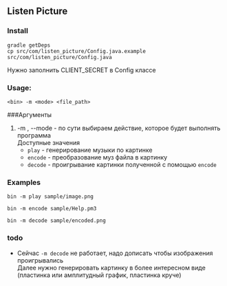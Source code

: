 ## Listen Picture

### Install
```
gradle getDeps
cp src/com/listen_picture/Config.java.example src/com/listen_picture/Config.java
```

Нужно заполнить CLIENT_SECRET в Config классе

### Usage:
```
<bin> -m <mode> <file_path>
```

###Аргументы
1. -m , --mode - по сути выбираем действие, которое будет выполнять программа <br/>
    Доступные значения
    * `play` - генерирование музыки по картинке
    * `encode` - преобразование муз файла в картинку
    * `decode` - проигрывание картинки полученной с помощью `encode`
    
### Examples
```
bin -m play sample/image.png

bin -m encode sample/Help.pm3

bin -m decode sample/encoded.png
```    

### todo
* Сейчас `-m decode` не работает, надо дописать чтобы изображения проигрывались <br/>
Далее нужно генерировать картинку в более интересном виде (пластинка или амплитудный график, пластинка круче) 



